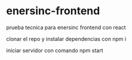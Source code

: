 # enersinc-frontend
prueba tecnica para enersinc frontend con react

clonar el repo y instalar dependencias con npm i

iniciar servidor con comando
npm start